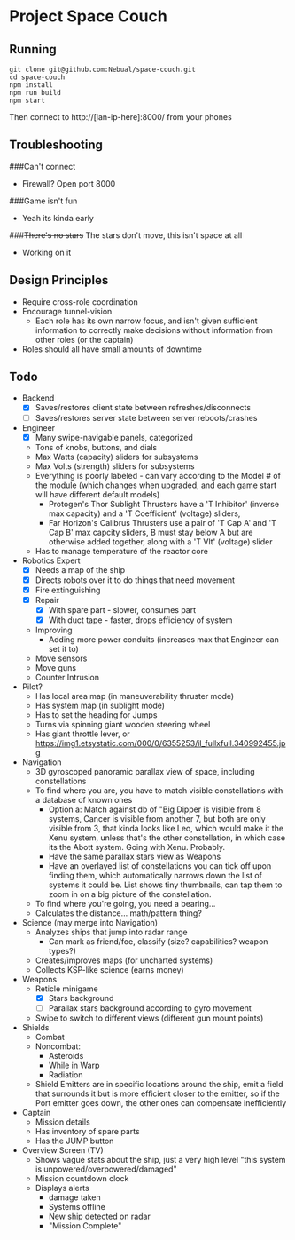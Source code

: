 # Project Space Couch

## Running

```
git clone git@github.com:Nebual/space-couch.git
cd space-couch
npm install
npm run build
npm start
```
Then connect to http://[lan-ip-here]:8000/ from your phones

## Troubleshooting

###Can't connect
* Firewall? Open port 8000

###Game isn't fun
* Yeah its kinda early

###~~There's no stars~~ The stars don't move, this isn't space at all
* Working on it

## Design Principles
* Require cross-role coordination
* Encourage tunnel-vision
  * Each role has its own narrow focus, and isn't given sufficient information to 
  correctly make decisions without information from other roles (or the captain)
* Roles should all have small amounts of downtime

## Todo
* Backend
  * [X] Saves/restores client state between refreshes/disconnects
  * [ ] Saves/restores server state between server reboots/crashes
* Engineer
  * [X] Many swipe-navigable panels, categorized
  * Tons of knobs, buttons, and dials
  * Max Watts (capacity) sliders for subsystems
  * Max Volts (strength) sliders for subsystems
  * Everything is poorly labeled - can vary according to the Model # of the module (which changes when upgraded, and each game start will have different default models)
    * Protogen's Thor Sublight Thrusters have a 'T Inhibitor' (inverse max capacity) and a 'T Coefficient' (voltage) sliders,
    * Far Horizon's Calibrus Thrusters use a pair of 'T Cap A' and 'T Cap B' max capcity sliders, B must stay below A but are otherwise added together, along with a 'T Vlt' (voltage) slider
  * Has to manage temperature of the reactor core
* Robotics Expert
  * [X] Needs a map of the ship
  * [X] Directs robots over it to do things that need movement
  * [X] Fire extinguishing
  * [X] Repair
    * [X] With spare part - slower, consumes part
    * [X] With duct tape - faster, drops efficiency of system
  * Improving
    * Adding more power conduits (increases max that Engineer can set it to)
  * Move sensors
  * Move guns
  * Counter Intrusion
* Pilot?
  * Has local area map (in maneuverability thruster mode)
  * Has system map (in sublight mode)
  * Has to set the heading for Jumps
  * Turns via spinning giant wooden steering wheel
  * Has giant throttle lever, or https://img1.etsystatic.com/000/0/6355253/il_fullxfull.340992455.jpg
* Navigation
  * 3D gyroscoped panoramic parallax view of space, including constellations
  * To find where you are, you have to match visible constellations 
  with a database of known ones
    * Option a: Match against db of "Big Dipper is visible from 8 systems, 
    Cancer is visible from another 7, but both are only visible from 3, 
    that kinda looks like Leo, which would make it the Xenu system, unless
    that's the other constellation, in which case its the Abott system.
    Going with Xenu. Probably.
    * Have the same parallax stars view as Weapons
    * Have an overlayed list of constellations you can tick off upon finding them,
    which automatically narrows down the list of systems it could be. 
    List shows tiny thumbnails, can tap them to zoom in on a big picture of the constellation.
  * To find where you're going, you need a bearing...
  * Calculates the distance... math/pattern thing?
* Science (may merge into Navigation)
  * Analyzes ships that jump into radar range
    * Can mark as friend/foe, classify (size? capabilities? weapon types?)
  * Creates/improves maps (for uncharted systems)
  * Collects KSP-like science (earns money)
* Weapons
  * Reticle minigame
	  * [X] Stars background
	  * [ ] Parallax stars background according to gyro movement
  * Swipe to switch to different views (different gun mount points)
* Shields
  * Combat
  * Noncombat:
    * Asteroids
    * While in Warp
    * Radiation
  * Shield Emitters are in specific locations around the ship,
  emit a field that surrounds it but is more efficient closer to the emitter,
  so if the Port emitter goes down, the other ones can compensate inefficiently
* Captain
  * Mission details
  * Has inventory of spare parts
  * Has the JUMP button
* Overview Screen (TV)
  * Shows vague stats about the ship, just a very high level "this system is unpowered/overpowered/damaged"
  * Mission countdown clock
  * Displays alerts
    * damage taken
    * Systems offline
    * New ship detected on radar
    * "Mission Complete"
